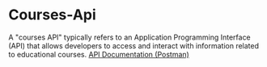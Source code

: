 # Courses-Api
A "courses API" typically refers to an Application Programming Interface (API) that allows developers to access and interact with information related to educational courses.
[API Documentation (Postman)](https://documenter.getpostman.com/view/29594859/2s9YC8vWX2)
